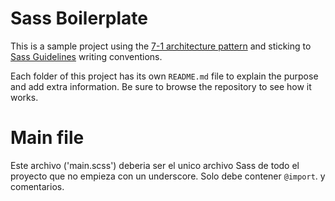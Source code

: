 # Sass Boilerplate

This is a sample project using the [7-1 architecture pattern](http://sass-guidelin.es/#architecture) and sticking to [Sass Guidelines](http://sass-guidelin.es) writing conventions.

Each folder of this project has its own `README.md` file to explain the purpose and add extra information. Be sure to browse the repository to see how it works.


# Main file

Este archivo ('main.scss') deberia ser el unico archivo Sass de todo el proyecto que no empieza con un underscore. Solo debe contener `@import`. y comentarios.
